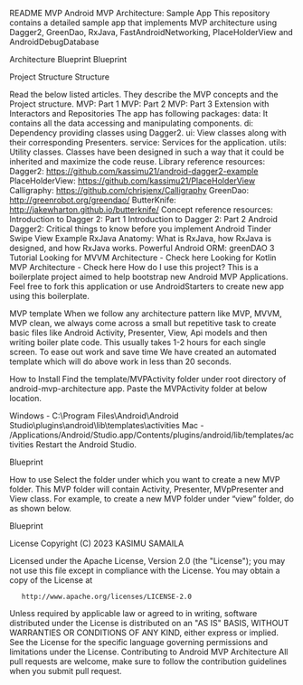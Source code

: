 README MVP
Android MVP Architecture: Sample App
This repository contains a detailed sample app that implements MVP architecture using Dagger2, GreenDao, RxJava, FastAndroidNetworking, PlaceHolderView and AndroidDebugDatabase

  


   



Architecture Blueprint
Blueprint

Project Structure
Structure

Read the below listed articles. They describe the MVP concepts and the Project structure.
MVP: Part 1
MVP: Part 2
MVP: Part 3
Extension with Interactors and Repositories
The app has following packages:
data: It contains all the data accessing and manipulating components.
di: Dependency providing classes using Dagger2.
ui: View classes along with their corresponding Presenters.
service: Services for the application.
utils: Utility classes.
Classes have been designed in such a way that it could be inherited and maximize the code reuse.
Library reference resources:
Dagger2: https://github.com/kassimu21/android-dagger2-example
PlaceHolderView: https://github.com/kassimu21/PlaceHolderView
Calligraphy: https://github.com/chrisjenx/Calligraphy
GreenDao: http://greenrobot.org/greendao/
ButterKnife: http://jakewharton.github.io/butterknife/
Concept reference resources:
Introduction to Dagger 2: Part 1
Introduction to Dagger 2: Part 2
Android Dagger2: Critical things to know before you implement
Android Tinder Swipe View Example
RxJava Anatomy: What is RxJava, how RxJava is designed, and how RxJava works.
Powerful Android ORM: greenDAO 3 Tutorial
Looking for MVVM Architecture - Check here
Looking for Kotlin MVP Architecture - Check here
How do I use this project?
This is a boilerplate project aimed to help bootstrap new Android MVP Applications. Feel free to fork this application or use AndroidStarters to create new app using this boilerplate.

MVP template
When we follow any architecture pattern like MVP, MVVM, MVP clean, we always come across a small but repetitive task to create basic files like Android Activity, Presenter, View, Api models and then writing boiler plate code. This usually takes 1-2 hours for each single screen. To ease out work and save time We have created an automated template which will do above work in less than 20 seconds.

How to Install
Find the template/MVPActivity folder under root directory of android-mvp-architecture app. Paste the MVPActivity folder at below location.

Windows - C:\Program Files\Android\Android Studio\plugins\android\lib\templates\activities
Mac - /Applications/Android/Studio.app/Contents/plugins/android/lib/templates/activities
Restart the Android Studio.

Blueprint

How to use
Select the folder under which you want to create a new MVP folder. This MVP folder will contain Activity, Presenter, MVpPresenter and View class. For example, to create a new MVP folder under “view” folder, do as shown below.

Blueprint

License
   Copyright (C) 2023 KASIMU SAMAILA

   Licensed under the Apache License, Version 2.0 (the "License");
   you may not use this file except in compliance with the License.
   You may obtain a copy of the License at

       http://www.apache.org/licenses/LICENSE-2.0

   Unless required by applicable law or agreed to in writing, software
   distributed under the License is distributed on an "AS IS" BASIS,
   WITHOUT WARRANTIES OR CONDITIONS OF ANY KIND, either express or implied.
   See the License for the specific language governing permissions and
   limitations under the License.
Contributing to Android MVP Architecture
All pull requests are welcome, make sure to follow the contribution guidelines when you submit pull request.
